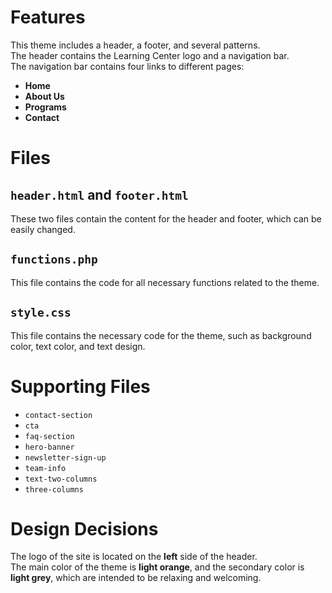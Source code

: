 # Features
This theme includes a header, a footer, and several patterns.  
The header contains the Learning Center logo and a navigation bar.  
The navigation bar contains four links to different pages:
- **Home**
- **About Us**
- **Programs**
- **Contact**

# Files

## `header.html` and `footer.html`
These two files contain the content for the header and footer, which can be easily changed.

## `functions.php`
This file contains the code for all necessary functions related to the theme.

## `style.css`
This file contains the necessary code for the theme, such as background color, text color, and text design.

# Supporting Files
- `contact-section`
- `cta`
- `faq-section`
- `hero-banner`
- `newsletter-sign-up`
- `team-info`
- `text-two-columns`
- `three-columns`

# Design Decisions
The logo of the site is located on the **left** side of the header.  
The main color of the theme is **light orange**, and the secondary color is **light grey**, which are intended to be relaxing and welcoming.
